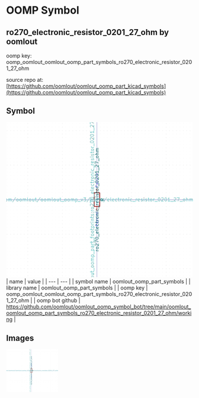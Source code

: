 # OOMP Symbol  
## ro270_electronic_resistor_0201_27_ohm  by oomlout  
  
oomp key: oomp_oomlout_oomlout_oomp_part_symbols_ro270_electronic_resistor_0201_27_ohm  
  
source repo at: [https://github.com/oomlout/oomlout_oomp_part_kicad_symbols](https://github.com/oomlout/oomlout_oomp_part_kicad_symbols)  
## Symbol  
  
[![working.png](working_600.png)](working.png)  
| name | value | 
| --- | --- | 
| symbol name | oomlout_oomp_part_symbols | 
| library name | oomlout_oomp_part_symbols | 
| oomp key | oomp_oomlout_oomlout_oomp_part_symbols_ro270_electronic_resistor_0201_27_ohm | 
| oomp bot github | https://github.com/oomlout/oomlout_oomp_symbol_bot/tree/main/oomlout_oomlout_oomp_part_symbols_ro270_electronic_resistor_0201_27_ohm/working | 
## Images  
  
[![working.png](working_140.png)](working.png)  
